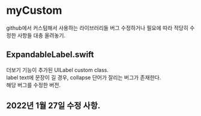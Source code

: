 # myCustom
github에서 커스텀해서 사용하는 라이브러리들 버그 수정하거나 필요에 따라 적당히 수정한 사항들 대충 올려놓기.


## ExpandableLabel.swift
더보기 기능이 추가된 UILabel custom class.   
label text에 문장이 길 경우, collapse 단어가 잘리는 버그가 존재한다.   
해당 버그를 수정한 버전.   

## 2022년 1월 27일 수정 사항.
